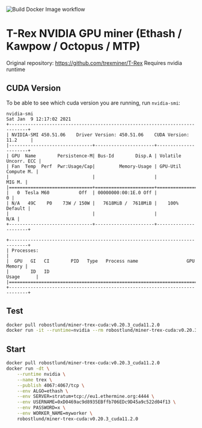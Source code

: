 ![Build Docker Image workflow](https://github.com/robinostlund/docker-miner-trex/actions/workflows/docker-image.yml/badge.svg)

# T-Rex NVIDIA GPU miner (Ethash / Kawpow / Octopus / MTP)
Original repository: https://github.com/trexminer/T-Rex
Requires nvidia runtime

## CUDA Version
To be able to see which cuda version you are running, run `nvidia-smi`:

```
nvidia-smi
Sat Jan  9 12:17:02 2021       
+-----------------------------------------------------------------------------+
| NVIDIA-SMI 450.51.06    Driver Version: 450.51.06    CUDA Version: 11.2     |
|-------------------------------+----------------------+----------------------+
| GPU  Name        Persistence-M| Bus-Id        Disp.A | Volatile Uncorr. ECC |
| Fan  Temp  Perf  Pwr:Usage/Cap|         Memory-Usage | GPU-Util  Compute M. |
|                               |                      |               MIG M. |
|===============================+======================+======================|
|   0  Tesla M60           Off  | 00000000:00:1E.0 Off |                    0 |
| N/A   49C    P0    73W / 150W |   7618MiB /  7618MiB |    100%      Default |
|                               |                      |                  N/A |
+-------------------------------+----------------------+----------------------+
                                                                               
+-----------------------------------------------------------------------------+
| Processes:                                                                  |
|  GPU   GI   CI        PID   Type   Process name                  GPU Memory |
|        ID   ID                                                   Usage      |
|=============================================================================|
+-----------------------------------------------------------------------------+
```

## Test
```sh
docker pull robostlund/miner-trex-cuda:v0.20.3_cuda11.2.0
docker run -it --runtime=nvidia --rm robostlund/miner-trex-cuda:v0.20.3_cuda11.2.0 t-rex --help
```

## Start
```sh
docker pull robostlund/miner-trex-cuda:v0.20.3_cuda11.2.0
docker run -dt \
    --runtime nvidia \
    --name trex \
    --publish 4067:4067/tcp \
    --env ALGO=ethash \
    --env SERVER=stratum+tcp://eu1.ethermine.org:4444 \
    --env USERNAME=0xD0469ac9d8935EBffb706EDc9D45a9c522d04f13 \
    --env PASSWORD=x \
    --env WORKER_NAME=myworker \
    robostlund/miner-trex-cuda:v0.20.3_cuda11.2.0
```
